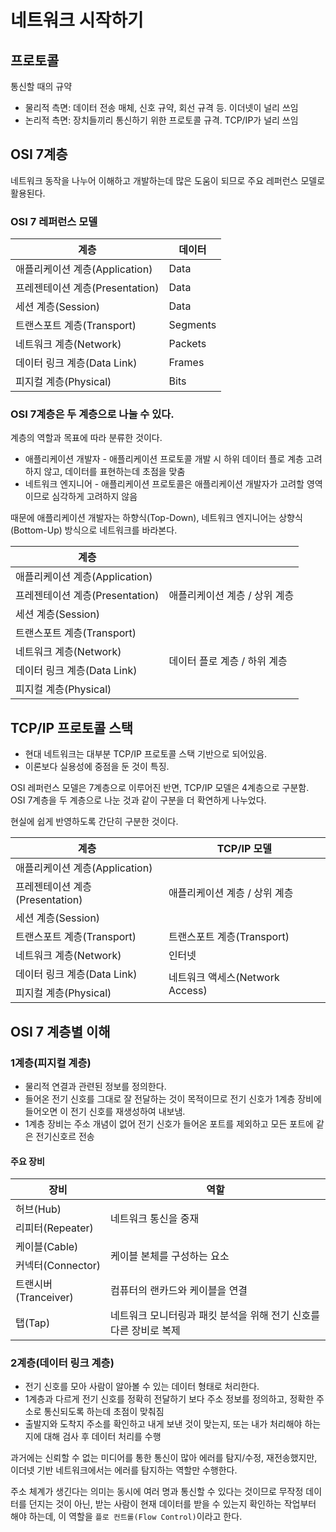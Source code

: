 # 네트워크 시작하기

## 프로토콜

통신할 때의 규약

- 물리적 측면: 데이터 전송 매체, 신호 규약, 회선 규격 등. 이더넷이 널리 쓰임
- 논리적 측면: 장치들끼리 통신하기 위한 프로토콜 규격. TCP/IP가 널리 쓰임

## OSI 7계층

네트워크 동작을 나누어 이해하고 개발하는데 많은 도움이 되므로 주요 레퍼런스 모델로 활용된다.

### OSI 7 레퍼런스 모델

| 계층                      | 데이터      |
|-------------------------|----------|
| 애플리케이션 계층(Application)  | Data     |
| 프레젠테이션 계층(Presentation) | Data     |
| 세션 계층(Session)          | Data     |
| 트랜스포트 계층(Transport)     | Segments |
| 네트워크 계층(Network)        | Packets  |
| 데이터 링크 계층(Data Link)    | Frames   |
| 피지컬 계층(Physical)        | Bits     |

### OSI 7계층은 두 계층으로 나눌 수 있다.

계층의 역할과 목표에 따라 분류한 것이다.

- 애플리케이션 개발자 - 애플리케이션 프로토콜 개발 시 하위 데이터 플로 계층 고려하지 않고, 데이터를 표현하는데 초점을 맞춤
- 네트워크 엔지니어 - 애플리케이션 프로토콜은 애플리케이션 개발자가 고려할 영역이므로 심각하게 고려하지 않음

때문에 애플리케이션 개발자는 하향식(Top-Down), 네트워크 엔지니어는 상향식(Bottom-Up) 방식으로 네트워크를 바라본다.

<table>
    <thead>
        <tr>
            <th>계층</th>
            <th></th>
        </tr>
    </thead>
    <tbody>
        <tr>
            <td>애플리케이션 계층(Application)</td>
            <td rowspan="3">애플리케이션 계층 / 상위 계층</td>
        </tr>
        <tr>
            <td>프레젠테이션 계층(Presentation)</td>
        </tr>
        <tr>
            <td>세션 계층(Session)</td>
        </tr>
        <tr>
            <td>트랜스포트 계층(Transport)</td>
            <td rowspan="4">데이터 플로 계층 / 하위 계층</td>
        </tr>
        <tr>
            <td>네트워크 계층(Network)</td>
        </tr>
        <tr>
            <td>데이터 링크 계층(Data Link)</td>
        </tr>
        <tr>
            <td>피지컬 계층(Physical)</td>
        </tr>
    </tbody>
</table>

## TCP/IP 프로토콜 스택

- 현대 네트워크는 대부분 TCP/IP 프로토콜 스택 기반으로 되어있음.
- 이론보다 실용성에 중점을 둔 것이 특징.

OSI 레퍼런스 모델은 7계층으로 이루어진 반면, TCP/IP 모델은 4계층으로 구분함. OSI 7계층을 두 계층으로 나눈 것과 같이 구분을 더 확연하게 나누었다.

현실에 쉽게 반영하도록 간단히 구분한 것이다.
<table>
    <thead>
        <tr>
            <th>계층</th>
            <th>TCP/IP 모델</th>
        </tr>
    </thead>
    <tbody>
        <tr>
            <td>애플리케이션 계층(Application)</td>
            <td rowspan="3">애플리케이션 계층 / 상위 계층</td>
        </tr>
        <tr>
            <td>프레젠테이션 계층(Presentation)</td>
        </tr>
        <tr>
            <td>세션 계층(Session)</td>
        </tr>
        <tr>
            <td>트랜스포트 계층(Transport)</td>
            <td>트랜스포트 계층(Transport)</td>
        </tr>
        <tr>
            <td>네트워크 계층(Network)</td>
            <td>인터넷</td>
        </tr>
        <tr>
            <td>데이터 링크 계층(Data Link)</td>
            <td rowspan="2">네트워크 액세스(Network Access)</td>
        </tr>
        <tr>
            <td>피지컬 계층(Physical)</td>
        </tr>
    </tbody>
</table>

## OSI 7 계층별 이해

### 1계층(피지컬 계층)

- 물리적 연결과 관련된 정보를 정의한다.
- 들어온 전기 신호를 그대로 잘 전달하는 것이 목적이므로 전기 신호가 1계층 장비에 들어오면 이 전기 신호를 재생성하여 내보냄.
- 1계층 장비는 주소 개념이 없어 전기 신호가 들어온 포트를 제외하고 모든 포트에 같은 전기신호르 전송

#### 주요 장비

<table>
    <thead>
        <tr>
            <th>장비</th>
            <th>역할</th>
        </tr>
    </thead>
    <tbody>
        <tr>
            <td>허브(Hub)</td>
            <td rowspan="2">네트워크 통신을 중재</td>
        </tr>
        <tr>
            <td>리피터(Repeater)</td>
        </tr>
        <tr>
            <td>케이블(Cable)</td>
            <td rowspan="2">케이블 본체를 구성하는 요소</td>
        </tr>
        <tr>
            <td>커넥터(Connector)</td>
        </tr>
        <tr>
            <td>트랜시버(Tranceiver)</td>
            <td>컴퓨터의 랜카드와 케이블을 연결</td>
        </tr>
        <tr>
            <td>탭(Tap)</td>
            <td>네트워크 모니터링과 패킷 분석을 위해 전기 신호를 다른 장비로 복제</td>
        </tr>
    </tbody>
</table>

### 2계층(데이터 링크 계층)
- 전기 신호를 모아 사람이 알아볼 수 있는 데이터 형태로 처리한다.
- 1계층과 다르게 전기 신호를 정확히 전달하기 보다 주소 정보를 정의하고, 정확한 주소로 통신되도록 하는데 초점이 맞춰짐
- 출발지와 도착지 주소를 확인하고 내게 보낸 것이 맞는지, 또는 내가 처리해야 하는지에 대해 검사 후 데이터 처리를 수행

과거에는 신뢰할 수 없는 미디어를 통한 통신이 많아 에러를 탐지/수정, 재전송했지만, 이더넷 기반 네트워크에서는 에러를 탐지하는 역할만 수행한다.

주소 체계가 생긴다는 의미는 동시에 여러 명과 통신할 수 있다는 것이므로 무작정 데이터를 던지는 것이 아닌,
받는 사람이 현재 데이터를 받을 수 있는지 확인하는 작업부터 해야 하는데, 이 역할을 `플로 컨트롤(Flow Control)`이라고 한다.

